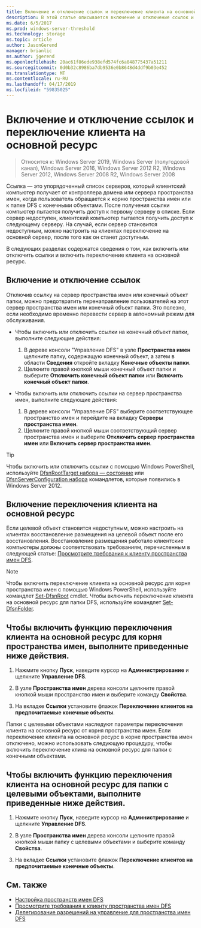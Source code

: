 ```yaml
---
title: Включение и отключение ссылок и переключение клиента на основной ресурс
description: В этой статье описывается включение и отключение ссылок и переключение клиента на основной ресурс.
ms.date: 6/5/2017
ms.prod: windows-server-threshold
ms.technology: storage
ms.topic: article
author: JasonGerend
manager: brianlic
ms.author: jgerend
ms.openlocfilehash: 20ac61f86ede938efd574fc6a048775437a51211
ms.sourcegitcommit: 0d0b32c8986ba7db9536e0b8648d4ddf9b03e452
ms.translationtype: MT
ms.contentlocale: ru-RU
ms.lasthandoff: 04/17/2019
ms.locfileid: "59835025"
---
```

# <a name="enable-or-disable-referrals-and-client-failback"></a>Включение и отключение ссылок и переключение клиента на основной ресурс

> Относится к: Windows Server 2019, Windows Server (полугодовой канал), Windows Server 2016, Windows Server 2012 R2, Windows Server 2012, Windows Server 2008 R2, Windows Server 2008

Ссылка — это упорядоченный список серверов, который клиентский компьютер получает от контроллера домена или сервера пространства имен, когда пользователь обращается к корню пространства имен или к папке DFS с конечными объектами. После получения ссылки компьютер пытается получить доступ к первому серверу в списке. Если сервер недоступен, клиентский компьютер пытается получить доступ к следующему серверу. На случай, если сервер становится недоступным, можно настроить на клиентах переключение на основной сервер, после того как он станет доступным.

В следующих разделах содержатся сведения о том, как включить или отключить ссылки и включить переключение клиента на основной ресурс.

## <a name="enable-or-disable-referrals"></a>Включение и отключение ссылок

Отключив ссылку на сервер пространства имен или конечный объект папки, можно предотвратить перенаправление пользователей на этот сервер пространства имен или конечный объект папки. Это полезно, если необходимо временно перевести сервер в автономный режим для обслуживания.

-   Чтобы включить или отключить ссылки на конечный объект папки, выполните следующие действия:

    1.  В дереве консоли "Управление DFS" в узле **Пространства имен** щелкните папку, содержащую конечный объект, а затем в области **Сведения** откройте вкладку **Конечные объекты папки**.
    2.  Щелкните правой кнопкой мыши конечный объект папки и выберите **Отключить конечный объект папки** или **Включить конечный объект папки**.

-   Чтобы включить или отключить ссылки на сервер пространства имен, выполните следующие действия:

    1.  В дереве консоли "Управление DFS" выберите соответствующее пространство имен и перейдите на вкладку **Серверы пространства имен**.
    2.  Щелкните правой кнопкой мыши соответствующий сервер пространства имен и выберите **Отключить сервер пространства имен** или **Включить сервер пространства имен**.


> [!TIP]
> Чтобы включить или отключить ссылки с помощью Windows PowerShell, используйте [DfsnRootTarget набора — состояние](https://technet.microsoft.com/library/jj884266.aspx) или [DfsnServerConfiguration набора](https://technet.microsoft.com/library/jj884277.aspx) командлетов, которые появились в Windows Server 2012.

## <a name="enable-client-failback"></a>Включение переключения клиента на основной ресурс

Если целевой объект становится недоступным, можно настроить на клиентах восстановление размещения на целевой объект после его восстановления. Восстановление размещения работало клиентские компьютеры должны соответствовать требованиям, перечисленным в следующей статье: [Просмотрите требования к клиенту пространства имен DFS](https://technet.microsoft.com/library/cc771913(v=ws.11).aspx).


> [!NOTE]
> Чтобы включить переключение клиента на основной ресурс для корня пространства имен с помощью Windows PowerShell, используйте командлет [Set-DfsnRoot](https://technet.microsoft.com/library/jj884281.aspx) cmdlet. Чтобы включить переключение клиента на основной ресурс для папки DFS, используйте командлет [Set-DfsnFolder](https://technet.microsoft.com/library/jj884283.aspx).


## <a name="to-enable-client-failback-for-a-namespace-root"></a>Чтобы включить функцию переключения клиента на основной ресурс для корня пространства имен, выполните приведенные ниже действия.

1.  Нажмите кнопку **Пуск**, наведите курсор на **Администрирование** и щелкните **Управление DFS**.

2.  В узле **Пространства имен** дерева консоли щелкните правой кнопкой мыши пространство имен и выберите команду **Свойства**.

3.  На вкладке **Ссылки** установите флажок **Переключение клиентов на предпочитаемые конечные объекты**.

Папки с целевыми объектами наследуют параметры переключения клиента на основной ресурс от корня пространства имен. Если переключение клиента на основной ресурс в корне пространства имен отключено, можно использовать следующую процедуру, чтобы включить переключение клина на основной ресурс для папки с конечными объектами.

## <a name="to-enable-client-failback-for-a-folder-with-targets"></a>Чтобы включить функцию переключения клиента на основной ресурс для папки с целевыми объектами, выполните приведенные ниже действия.

1.  Нажмите кнопку **Пуск**, наведите курсор на **Администрирование** и щелкните **Управление DFS**.

2.  В узле **Пространства имен** дерева консоли щелкните правой кнопкой мыши папку с целевыми объектами и выберите команду **Свойства**.

3.  На вкладке **Ссылки** установите флажок **Переключение клиентов на предпочитаемые конечные объекты**.

## <a name="see-also"></a>См. также 

-   [Настройка пространств имен DFS](tuning-dfs-namespaces.md)
-   [Просмотрите требования к клиенту пространства имен DFS](https://technet.microsoft.com/library/cc771913(v=ws.11).aspx)
-   [Делегирование разрешений на управление для пространства имен DFS](delegate-management-permissions-for-dfs-namespaces.md)
